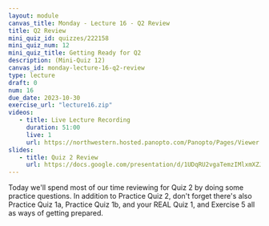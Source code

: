 ```yaml
---
layout: module
canvas_title: Monday - Lecture 16 - Q2 Review
title: Q2 Review
mini_quiz_id: quizzes/222158
mini_quiz_num: 12
mini_quiz_title: Getting Ready for Q2
description: (Mini-Quiz 12)
canvas_id: monday-lecture-16-q2-review
type: lecture
draft: 0
num: 16
due_date: 2023-10-30
exercise_url: "lecture16.zip"
videos:
   - title: Live Lecture Recording
     duration: 51:00
     live: 1
     url: https://northwestern.hosted.panopto.com/Panopto/Pages/Viewer.aspx?id=d8362849-89e0-4387-b237-b0780012e30c
slides:
   - title: Quiz 2 Review
     url: https://docs.google.com/presentation/d/1UDqRU2vgaTemzIMlxmXZJ3sLTZ4-JFPWjQvYuEOK494/edit?usp=sharing
---
```


Today we'll spend most of our time reviewing for Quiz 2 by doing some practice questions. In addition to Practice Quiz 2, don't forget there's also Practice Quiz 1a, Practice Quiz 1b, and your REAL Quiz 1, and Exercise 5 all as ways of getting prepared.